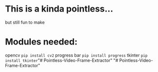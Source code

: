 # This is a kinda pointless...
but still fun to make 
# Modules needed:
opencv ``pip install cv2``
progress bar ``pip install progress``
tkinter ``pip install tkinter``"# Pointless-Video-Frame-Extractor" 
"# Pointless-Video-Frame-Extractor" 
